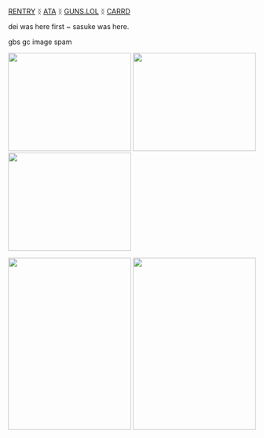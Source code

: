 


[RENTRY](https://rentry.co/obitouchiha) ᛝ [ATA](https://obito.atabook.org/) ᛝ [GUNS.LOL](https://guns.lol/derealization) ᛝ [CARRD](https://derealize.carrd.co/)



dei was here first ~ sasuke was here.

gbs gc image spam

<img src="https://github.com/user-attachments/assets/f695e4b0-83a0-4d61-9b09-62d04e3298be" width="250" height="200">
<img src="https://github.com/user-attachments/assets/79467a6c-e213-498b-b92b-d434500f65d7" width="250" height="200">
<img src="https://github.com/user-attachments/assets/6f8f0d78-83ea-400a-9702-f50560df6e4b" width="250" height="200">




<img src="https://github.com/user-attachments/assets/96d98c57-0bf6-4cce-a18d-4e1ed7c4d6db" width="250" height="350"> <img src="https://github.com/user-attachments/assets/b4eceee9-bc82-496e-840a-730cb113ab3d" width="250" height="350">

